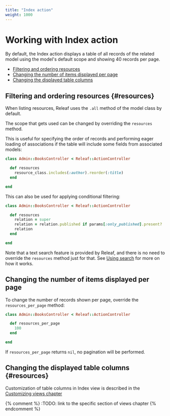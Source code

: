 ```yaml
---
title: "Index action"
weight: 1000
---
```


# Working with Index action

By default, the Index action displays a table of all records of the related model using the model's default scope and showing 40 records per page.

* [Filtering and ordering resources](#resources)
* [Changing the number of items displayed per page](#pagination)
* [Changing the displayed table columns](#columns)

## Filtering and ordering resources {#resources}

When listing resources, Releaf uses the `.all` method of the model class by default.

The scope that gets used can be changed by overriding the `resources` method.

This is useful for specifying the order of records and performing eager loading of associations if the table will include some fields from associated models:

```ruby
class Admin::BooksController < Releaf::ActionController

  def resources
    resource_class.includes(:author).reorder(:title)
  end

end
```

This can also be used for applying conditional filtering:

```ruby
class Admin::BooksController < Releaf::ActionController

  def resources
    relation = super
    relation = relation.published if params[:only_published].present?
    relation
  end

end
```

Note that a text search feature is provided by Releaf, and there is no need to override the `resources` method just for that. See [Using search](search.html) for more on how it works.


## Changing the number of items displayed per page

To change the number of records shown per page, override the `resources_per_page` method:

```ruby
class Admin::BooksController < Releaf::ActionController

  def resources_per_page
    100
  end

end
```

If `resources_per_page` returns `nil`, no pagination will be performed.


## Changing the displayed table columns {#resources}

Customization of table columns in Index view is described in the [Customizing views chapter](../builders.html)

{% comment %} :TODO: link to the specific section of views chapter {% endcomment %}




